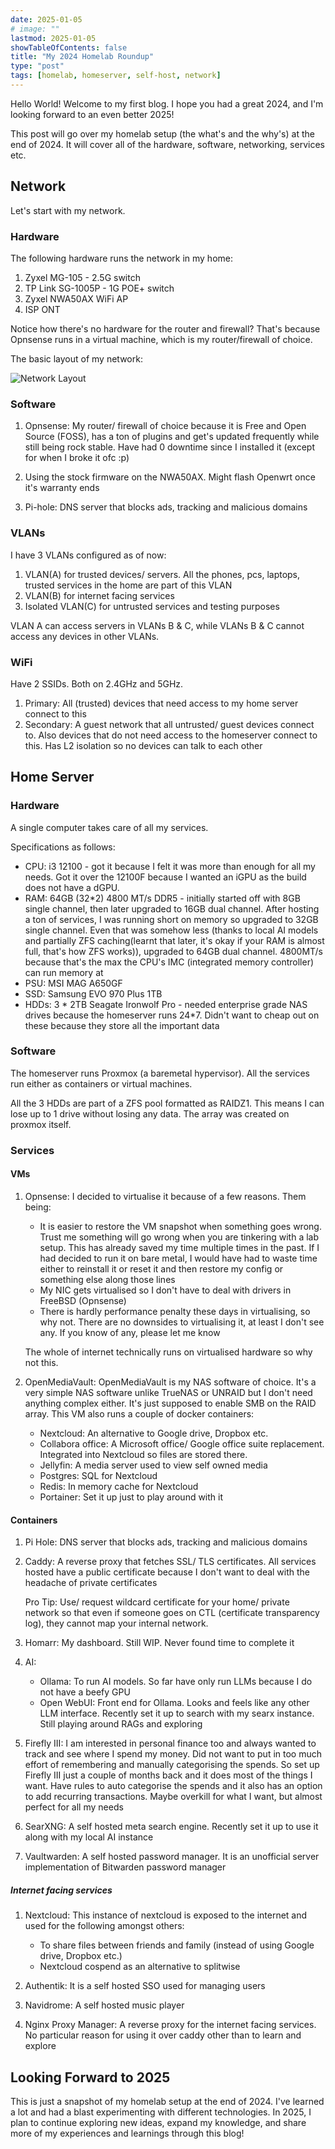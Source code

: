 ```yaml
---
date: 2025-01-05
# image: ""
lastmod: 2025-01-05
showTableOfContents: false
title: "My 2024 Homelab Roundup"
type: "post"
tags: [homelab, homeserver, self-host, network]
---
```


Hello World! Welcome to my first blog. I hope you had a great 2024, and I'm looking forward to an even better 2025!

This post will go over my homelab setup (the what's and the why's) at the end of 2024. It will cover all of the hardware, software, networking, services etc.

## Network

Let's start with my network.

### Hardware

The following hardware runs the network in my home:
1. Zyxel MG-105 - 2.5G switch
2. TP Link SG-1005P - 1G POE+ switch
3. Zyxel NWA50AX WiFi AP
4. ISP ONT

Notice how there's no hardware for the router and firewall? That's because Opnsense runs in a virtual machine, which is my router/firewall of choice.

The basic layout of my network:

![Network Layout](</images/Network_layout.jpg>)

### Software

1. Opnsense: My router/ firewall of choice because it is Free and Open Source (FOSS), has a ton of plugins and get's updated frequently while still being rock stable. Have had 0 downtime since I installed it (except for when I broke it ofc :p)

2. Using the stock firmware on the NWA50AX. Might flash Openwrt once it's warranty ends

3. Pi-hole: DNS server that blocks ads, tracking and malicious domains

### VLANs

I have 3 VLANs configured as of now:

1. VLAN(A) for trusted devices/ servers. All the phones, pcs, laptops, trusted services in the home are part of this VLAN
2. VLAN(B) for internet facing services
3. Isolated VLAN(C) for untrusted services and testing purposes

VLAN A can access servers in VLANs B & C, while VLANs B & C cannot access any devices in other VLANs.

### WiFi

Have 2 SSIDs. Both on 2.4GHz and 5GHz.

1. Primary: All (trusted) devices that need access to my home server connect to this
2. Secondary: A guest network that all untrusted/ guest devices connect to. Also devices that do not need access to the homeserver connect to this. Has L2 isolation so no devices can talk to each other

## Home Server

### Hardware

A single computer takes care of all my services.

Specifications as follows:
* CPU: i3 12100 - got it because I felt it was more than enough for all my needs. Got it over the 12100F because I wanted an iGPU as the build does not have a dGPU.
* RAM: 64GB (32*2) 4800 MT/s DDR5 - initially started off with 8GB single channel, then later upgraded to 16GB dual channel. After hosting a ton of services, I was running short on memory so upgraded to 32GB single channel. Even that was somehow less (thanks to local AI models and partially ZFS caching(learnt that later, it's okay if your RAM is almost full, that's how ZFS works)), upgraded to 64GB dual channel. 4800MT/s because that's the max the CPU's IMC (integrated memory controller) can run memory at
* PSU: MSI MAG A650GF
* SSD: Samsung EVO 970 Plus 1TB
* HDDs: 3 * 2TB Seagate Ironwolf Pro - needed enterprise grade NAS drives because the homeserver runs 24*7. Didn't want to cheap out on these because they store all the important data

### Software

The homeserver runs Proxmox (a baremetal hypervisor). All the services run either as containers or virtual machines.

All the 3 HDDs are part of a ZFS pool formatted as RAIDZ1. This means I can lose up to 1 drive without losing any data. The array was created on proxmox itself.

### Services

#### VMs

1. Opnsense: I decided to virtualise it because of a few reasons. Them being:
	* It is easier to restore the VM snapshot when something goes wrong. Trust me something will go wrong when you are tinkering with a lab setup. This has already saved my time multiple times in the past. If I had decided to run it on bare metal, I would have had to waste time either to reinstall it or reset it and then restore my config or something else along those lines
	* My NIC gets virtualised so I don't have to deal with drivers in FreeBSD (Opnsense)
	* There is hardly performance penalty these days in virtualising, so why not. There are no downsides to virtualising it, at least I don't see any. If you know of any, please let me know
	
	The whole of internet technically runs on virtualised hardware so why not this.

2. OpenMediaVault: OpenMediaVault is my NAS software of choice. It's a very simple NAS software unlike TrueNAS or UNRAID but I don't need anything complex either. It's just supposed to enable SMB on the RAID array. This VM also runs a couple of docker containers:
	* Nextcloud: An alternative to Google drive, Dropbox etc.
	* Collabora office: A Microsoft office/ Google office suite replacement. Integrated into Nextcloud so files are stored there.
	* Jellyfin: A media server used to view self owned media
	* Postgres: SQL for Nextcloud
	* Redis: In memory cache for Nextcloud
	* Portainer: Set it up just to play around with it

#### Containers

1. Pi Hole: DNS server that blocks ads, tracking and malicious domains

2. Caddy: A reverse proxy that fetches SSL/ TLS certificates. All services hosted have a public certificate because I don't want to deal with the headache of private certificates

	Pro Tip: Use/ request wildcard certificate for your home/ private network so that even if someone goes on CTL (certificate transparency log), they cannot map your internal network.

3. Homarr: My dashboard. Still WIP. Never found time to complete it

4. AI:
	* Ollama: To run AI models. So far have only run LLMs because I do not have a beefy GPU
	* Open WebUI: Front end for Ollama. Looks and feels like any other LLM interface. Recently set it up to search with my searx instance. Still playing around RAGs and exploring

5. Firefly III: I am interested in personal finance too and always wanted to track and see where I spend my money. Did not want to put in too much effort of remembering and manually categorising the spends. So set up Firefly III just a couple of months back and it does most of the things I want. Have rules to auto categorise the spends and it also has an option to add recurring transactions. Maybe overkill for what I want, but almost perfect for all my needs

6. SearXNG: A self hosted meta search engine. Recently set it up to use it along with my local AI instance

7. Vaultwarden: A self hosted password manager. It is an unofficial server implementation of Bitwarden password manager

##### Internet facing services

1. Nextcloud: This instance of nextcloud is exposed to the internet and used for the following amongst others:
	* To share files between friends and family (instead of using Google drive, Dropbox etc.)
	* Nextcloud cospend as an alternative to splitwise

2. Authentik: It is a self hosted SSO used for managing users

3. Navidrome: A self hosted music player

4. Nginx Proxy Manager: A reverse proxy for the internet facing services. No particular reason for using it over caddy other than to learn and explore


## Looking Forward to 2025

This is just a snapshot of my homelab setup at the end of 2024. I've learned a lot and had a blast experimenting with different technologies. In 2025, I plan to continue exploring new ideas, expand my knowledge, and share more of my experiences and learnings through this blog!
